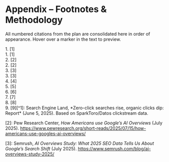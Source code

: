 # Appendix – Footnotes & Methodology


All numbered citations from the plan are consolidated here in order of appearance. Hover over a marker in the text to preview.


<div id="fn-1"></div>
1. [1]<div id="fn-1"></div>
1. [1]<div id="fn-2"></div>
2. [2]<div id="fn-2"></div>
2. [2]<div id="fn-3"></div>
3. [3]<div id="fn-3"></div>
3. [3]<div id="fn-4"></div>
4. [4]<div id="fn-5"></div>
5. [5]<div id="fn-6"></div>
6. [6]<div id="fn-7"></div>
7. [7]<div id="fn-8"></div>
8. [8]<div id="fn-9"></div>
9. [9][^1]: Search Engine Land, *Zero-click searches rise, organic clicks dip: Report* (June 5, 2025). Based on SparkToro/Datos clickstream data. <https://searchengineland.com/zero-click-searches-rise-organic-clicks-dip-report-443428>

<a id="fn-2"></a>
<a id="fn-2"></a>
[2]: Pew Research Center, *How Americans use Google’s AI Overviews* (July 2025). <https://www.pewresearch.org/short-reads/2025/07/15/how-americans-use-googles-ai-overviews/>

<a id="fn-3"></a>
<a id="fn-3"></a>
[3]: Semrush, *AI Overviews Study: What 2025 SEO Data Tells Us About Google’s Search Shift* (July 2025). <https://www.semrush.com/blog/ai-overviews-study-2025/>

